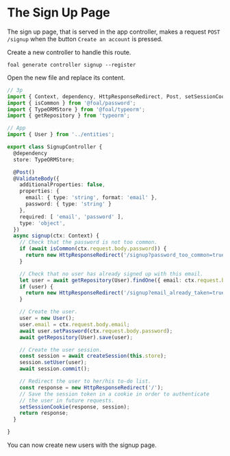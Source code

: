 # The Sign Up Page

The sign up page, that is served in the app controller, makes a request `POST /signup` when the button `Create an account` is pressed.

Create a new controller to handle this route.

```
foal generate controller signup --register
```

Open the new file and replace its content.

```typescript
// 3p
import { Context, dependency, HttpResponseRedirect, Post, setSessionCookie, ValidateBody } from '@foal/core';
import { isCommon } from '@foal/password';
import { TypeORMStore } from '@foal/typeorm';
import { getRepository } from 'typeorm';

// App
import { User } from '../entities';

export class SignupController {
  @dependency
  store: TypeORMStore;

  @Post()
  @ValidateBody({
    additionalProperties: false,
    properties: {
      email: { type: 'string', format: 'email' },
      password: { type: 'string' }
    },
    required: [ 'email', 'password' ],
    type: 'object',
  })
  async signup(ctx: Context) {
    // Check that the password is not too common.
    if (await isCommon(ctx.request.body.password)) {
      return new HttpResponseRedirect('/signup?password_too_common=true');
    }

    // Check that no user has already signed up with this email.
    let user = await getRepository(User).findOne({ email: ctx.request.body.email });
    if (user) {
      return new HttpResponseRedirect('/signup?email_already_taken=true');
    }

    // Create the user.
    user = new User();
    user.email = ctx.request.body.email;
    await user.setPassword(ctx.request.body.password);
    await getRepository(User).save(user);

    // Create the user session.
    const session = await createSession(this.store);
    session.setUser(user);
    await session.commit();

    // Redirect the user to her/his to-do list.
    const response = new HttpResponseRedirect('/');
    // Save the session token in a cookie in order to authenticate
    // the user in future requests.
    setSessionCookie(response, session);
    return response;
  }

}

```

You can now create new users with the signup page.